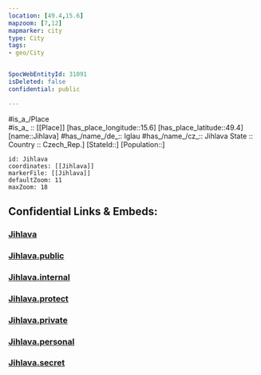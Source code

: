 ```yaml
---
location: [49.4,15.6] 
mapzoom: [7,12] 
mapmarker: city 
type: City
tags:
- geo/City


SpocWebEntityId: 31091
isDeleted: false
confidential: public

---
```

#is_a_/Place  
#is_a_ :: [[Place]] 
[has_place_longitude::15.6] 
[has_place_latitude::49.4] 
[name::Jihlava] 
#has_/name_/de_:: Iglau
#has_/name_/cz_:: Jihlava
State ::  
Country :: Czech_Rep.] 
[StateId::] 
[Population::] 



```leaflet
id: Jihlava
coordinates: [[Jihlava]] 
markerFile: [[Jihlava]] 
defaultZoom: 11 
maxZoom: 18
```


## Confidential Links & Embeds: 

### [Jihlava](/_Standards/Earth/Continent/Europe/Europe~Central/Czech_Republic/regions~Czech_Republic/Vysočina/counties~Kraj_Vysočina/Jihlava.md) 

### [Jihlava.public](/_public/Earth/Continent/Europe/Europe~Central/Czech_Republic/regions~Czech_Republic/Vysočina/counties~Kraj_Vysočina/Jihlava.public.md) 

### [Jihlava.internal](/_internal/Earth/Continent/Europe/Europe~Central/Czech_Republic/regions~Czech_Republic/Vysočina/counties~Kraj_Vysočina/Jihlava.internal.md) 

### [Jihlava.protect](/_protect/Earth/Continent/Europe/Europe~Central/Czech_Republic/regions~Czech_Republic/Vysočina/counties~Kraj_Vysočina/Jihlava.protect.md) 

### [Jihlava.private](/_private/Earth/Continent/Europe/Europe~Central/Czech_Republic/regions~Czech_Republic/Vysočina/counties~Kraj_Vysočina/Jihlava.private.md) 

### [Jihlava.personal](/_personal/Earth/Continent/Europe/Europe~Central/Czech_Republic/regions~Czech_Republic/Vysočina/counties~Kraj_Vysočina/Jihlava.personal.md) 

### [Jihlava.secret](/_secret/Earth/Continent/Europe/Europe~Central/Czech_Republic/regions~Czech_Republic/Vysočina/counties~Kraj_Vysočina/Jihlava.secret.md)

